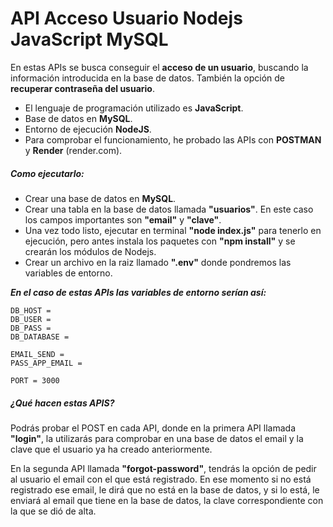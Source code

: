 # API Acceso Usuario Nodejs JavaScript MySQL

En estas APIs se busca conseguir el **acceso de un usuario**, buscando la información introducida en la base de datos. También la opción de **recuperar contraseña del usuario**.

- El lenguaje de programación utilizado es **JavaScript**.
- Base de datos en **MySQL**.
- Entorno de ejecución **NodeJS**.
- Para comprobar el funcionamiento, he probado las APIs con **POSTMAN** y **Render** (render.com).

##### Como ejecutarlo:

- Crear una base de datos en **MySQL**.
- Crear una tabla en la base de datos llamada **"usuarios"**. En este caso los campos importantes son **"email"** y **"clave"**.
- Una vez todo listo, ejecutar en terminal **"node index.js"** para tenerlo en ejecución, pero antes instala los paquetes con **"npm install"** y se crearán los módulos de Nodejs.
- Crear un archivo en la raiz llamado **".env"** donde pondremos las variables de entorno.

***En el caso de estas APIs las variables de entorno serían así:***


    DB_HOST = 
    DB_USER = 
    DB_PASS = 
    DB_DATABASE = 
    
    EMAIL_SEND = 
    PASS_APP_EMAIL = 
    
    PORT = 3000


##### ¿Qué hacen estas APIS?

Podrás probar el POST en cada API, donde en la primera API llamada **"login"**, la utilizarás para comprobar en una base de datos el email y la clave que el usuario ya ha creado anteriormente.

En la segunda API llamada **"forgot-password"**, tendrás la opción de pedir al usuario el email con el que está registrado. En ese momento si no está registrado ese email, le dirá que no está en la base de datos, y si lo está, le enviará al email que tiene en la base de datos, la clave correspondiente con la que se dió de alta.


